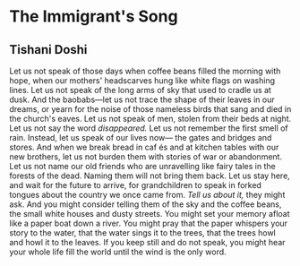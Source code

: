 # The Immigrant's Song
## Tishani Doshi
Let us not speak of those days
when coffee beans filled the morning
with hope, when our mothers' headscarves
hung like white flags on washing lines.
Let us not speak of the long arms of sky
that used to cradle us at dusk.
And the baobabs—let us not trace
the shape of their leaves in our dreams,
or yearn for the noise of those nameless birds
that sang and died in the church's eaves.
Let us not speak of men,
stolen from their beds at night.
Let us not say the word
 _disappeared._
Let us not remember the first smell of rain.
Instead, let us speak of our lives now—
the gates and bridges and stores.
And when we break bread
in caf és and at kitchen tables
with our new brothers,
let us not burden them with stories
of war or abandonment.
Let us not name our old friends
who are unravelling like fairy tales
in the forests of the dead.
Naming them will not bring them back.
Let us stay here, and wait for the future
to arrive, for grandchildren to speak
in forked tongues about the country
we once came from.
 _Tell us about it,_ they might ask.
And you might consider telling them
of the sky and the coffee beans,
the small white houses and dusty streets.
You might set your memory afloat
like a paper boat down a river.
You might pray that the paper
whispers your story to the water,
that the water sings it to the trees,
that the trees howl and howl
it to the leaves. If you keep still
and do not speak, you might hear
your whole life fill the world
until the wind is the only word.